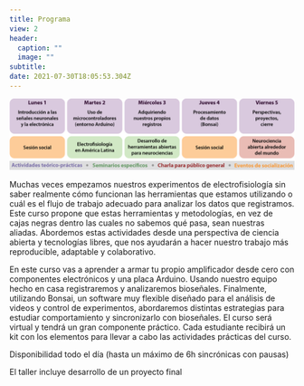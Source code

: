 ```yaml
---
title: Programa
view: 2
header:
  caption: ""
  image: ""
subtitle: 
date: 2021-07-30T18:05:53.304Z
---
```

![Programa](/content/programa/Programa.png)

Muchas veces empezamos nuestros experimentos de electrofisiología sin saber realmente cómo funcionan las herramientas que estamos utilizando o cuál es el flujo de trabajo adecuado para analizar los datos que registramos. Este curso propone que estas herramientas y metodologías, en vez de cajas negras dentro las cuales no sabemos qué pasa, sean nuestras aliadas. Abordemos estas actividades desde una perspectiva de ciencia abierta y tecnologías libres, que nos ayudarán a hacer nuestro trabajo más reproducible, adaptable y colaborativo. 

En este curso vas a aprender a armar tu propio amplificador desde cero con componentes electrónicos y una placa Arduino. Usando nuestro equipo hecho en casa registraremos y analizaremos bioseñales. Finalmente, utilizando Bonsai, un software muy flexible diseñado para el análisis de videos y control de experimentos, abordaremos distintas estrategias para estudiar comportamiento y sincronizarlo con bioseñales. El curso será virtual y tendrá un gran componente práctico. Cada estudiante recibirá un kit con los elementos para llevar a cabo las actividades prácticas del curso. 

Disponibilidad todo el día (hasta un máximo de 6h sincrónicas con pausas)

El taller incluye desarrollo de un proyecto final
